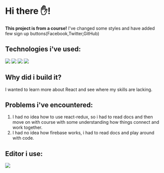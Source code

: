 # Hi there ✋!
**This project is from a course!** I've changed some styles and have added few sign up buttons(Facebook,Twitter,GitHub)<br>
## Technologies i've used:
<p>
<img src="https://img.shields.io/badge/HTML5-E34F26?style=for-the-badge&logo=html5&logoColor=white" />
  <img src="https://img.shields.io/badge/CSS3-1572B6?style=for-the-badge&logo=css3&logoColor=white" />
  <img src="https://img.shields.io/badge/JavaScript-323330?style=for-the-badge&logo=javascript&logoColor=F7DF1E" />
  <img src="https://img.shields.io/badge/React-20232A?style=for-the-badge&logo=react&logoColor=61DAFB" />
</p>

## Why did i build it?
I wanted to learn more about React and see where my skills are lacking.

## Problems i've encountered:
1. I had no idea how to use react-redux, so i had to read docs and then move on with course with some understanding how things connect and work together.
2. I had no idea how firebase works, i had to read docs and play around with code.

## Editor i use:
<p>
<img src="https://img.shields.io/badge/Visual_Studio_Code-0078D4?style=for-the-badge&logo=visual%20studio%20code&logoColor=white" />
</p>


